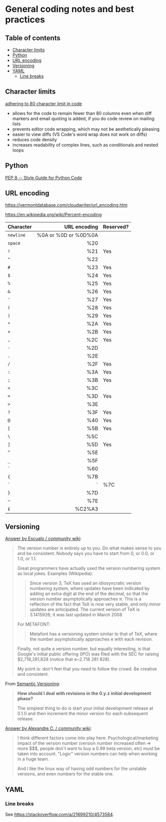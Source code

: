 # General coding notes and best practices <!-- omit in toc -->

## Table of contents <!-- omit in toc -->

- [Character limits](#character-limits)
- [Python](#python)
- [URL encoding](#url-encoding)
- [Versioning](#versioning)
- [YAML](#yaml)
  - [Line breaks](#line-breaks)

## Character limits

[adhering to 80 character limit in code](https://softwareengineering.stackexchange.com/a/1848/333462)

- allows for the code to remain fewer than 80 columns even when diff markers and email quoting is added, if you do code review on mailing lists
- prevents editor code wrapping, which may not be aesthetically pleasing
- easier to view diffs (VS Code's word wrap does not work on diffs)
- reduces code density
- increases readability of complex lines, such as conditionals and nested loops

## Python

[PEP 8 -- Style Guide for Python Code](https://www.python.org/dev/peps/pep-0008/)

## URL encoding

<https://vermontdatabase.com/cloudwriter/url_encoding.htm>

<https://en.wikipedia.org/wiki/Percent-encoding>

Character | URL encoding | Reserved?
--- | ---: | ---
`newline` | %0A or %0D or %0D%0A |
`space` | %20 |
`!` | %21 | Yes
`"` | %22 |
`#` | %23 | Yes
`$` | %24 | Yes
`%` | %25 | Yes
`&` | %26 | Yes
`'` | %27 | Yes
`(` | %28 | Yes
`)` | %29 | Yes
`*` | %2A | Yes
`+` | %2B | Yes
`,` | %2C | Yes
`-` | %2D |
`.` | %2E |
`/` | %2F | Yes
`:` | %3A | Yes
`;` | %3B | Yes
`<` | %3C |
`=` | %3D | Yes
`>` | %3E |
`?` | %3F | Yes
`@` | %40 | Yes
`[` | %5B | Yes
`\` | %5C |
`]` | %5D | Yes
`^` | %5E |
`_` | %5F |
` | %60 |
`{` | %7B |
`|` | %7C |
`}` | %7D |
`~` | %7E |
`£` | %C2%A3 |

## Versioning

[Answer by Escualo / community wiki](https://stackoverflow.com/a/3728813/4573584):

> The version number is entirely up to you. Do what makes sense to you and be consistent. Nobody says you have to start from 0, or 0.0, or 1.0, or 1.1.
>
> Great programmers have actually used the version numbering system as local jokes. Examples (Wikipedia):
>
>> Since version 3, TeX has used an idiosyncratic version numbering system, where updates have been indicated by adding an extra digit at the end of the decimal, so that the version number asymptotically approaches π. This is a reflection of the fact that TeX is now very stable, and only minor updates are anticipated. The current version of TeX is 3.1415926; it was last updated in March 2008
>
> For METAFONT:
>
>> Metafont has a versioning system similar to that of TeX, where the number asymptotically approaches e with each revision.
>
> Finally, not quite a version number, but equally interesting, is that Google's initial public offering (IPO) was filed with the SEC for raising $2,718,281,828 (notice that e~2.718 281 828).
>
> My point is: don't feel that you need to follow the crowd. Be creative and consistent.

From [Semantic Versioning](https://semver.org/):

> **How should I deal with revisions in the 0.y.z initial development phase?**
>
> The simplest thing to do is start your initial development release at 0.1.0 and then increment the minor version for each subsequent release.

[Answer by Alexandre C. / community wiki](https://stackoverflow.com/a/3728764/4573584):

> I think different factors come into play here. Psychological/marketing impact of the version number (version number increased often => more $$$, people don't want to buy a 0.99 beta version, etc) must be taken into account. "Logic" version numbers can help when working in a huge team.
>
> And I like the linux way of having odd numbers for the unstable versions, and even numbers for the stable one.

## YAML

### Line breaks

See <https://stackoverflow.com/a/21699210/4573584>.
